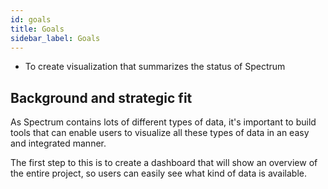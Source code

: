 ```yaml
---
id: goals
title: Goals
sidebar_label: Goals
---
```


- To create visualization that summarizes the status of Spectrum

## Background and strategic fit

As Spectrum contains lots of different types of data, it's important to build tools that can enable users to visualize all these types of data in an easy and integrated manner.

The first step to this is to create a dashboard that will show an overview of the entire project, so users can easily see what kind of data is available.
